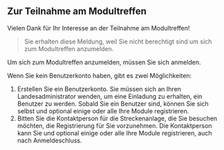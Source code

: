 ﻿## Zur Teilnahme am Modultreffen
Vielen Dank für Ihr Interesse an der Teilnahme am Modultreffen!

> Sie erhalten diese Meldung, weil Sie nicht berechtigt sind
> um sich zum Modultreffen anzumelden.

Um sich zum Modultreffen anzumelden, müssen Sie sich anmelden.

Wenn Sie kein Benutzerkonto haben, gibt es zwei Möglichkeiten:
1. Erstellen Sie ein Benutzerkonto. Sie müssen sich an Ihren Landesadministrator wenden, um eine Einladung zu erhalten, ein Benutzer zu werden.
Sobald Sie ein Benutzer sind, können Sie sich selbst und optional einige oder alle Ihre Module registrieren.
2. Bitten Sie die Kontaktperson für die Streckenanlage, die Sie besuchen möchten, die Registrierung für Sie vorzunehmen.
Die Kontaktperson kann Sie und optional einige oder alle Ihre Module registrieren,
auch nach Anmeldeschluss.

